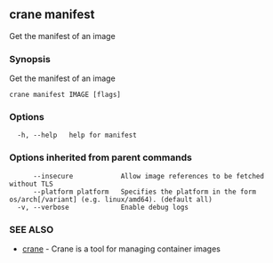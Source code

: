## crane manifest

Get the manifest of an image

### Synopsis

Get the manifest of an image

```
crane manifest IMAGE [flags]
```

### Options

```
  -h, --help   help for manifest
```

### Options inherited from parent commands

```
      --insecure            Allow image references to be fetched without TLS
      --platform platform   Specifies the platform in the form os/arch[/variant] (e.g. linux/amd64). (default all)
  -v, --verbose             Enable debug logs
```

### SEE ALSO

* [crane](crane.md)	 - Crane is a tool for managing container images

